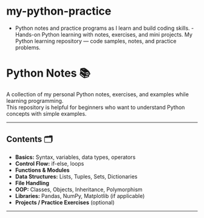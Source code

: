 # my-python-practice
- Python notes and practice programs as I learn and build coding skills.  - Hands-on Python learning with notes, exercises, and mini projects.  My Python learning repository — code samples, notes, and practice problems.

# Python Notes 📚

A collection of my personal Python notes, exercises, and examples while learning programming.  
This repository is helpful for beginners who want to understand Python concepts with simple examples.

---

## Contents 🗂️

- **Basics:** Syntax, variables, data types, operators
- **Control Flow:** if-else, loops
- **Functions & Modules**
- **Data Structures:** Lists, Tuples, Sets, Dictionaries
- **File Handling**
- **OOP:** Classes, Objects, Inheritance, Polymorphism
- **Libraries:** Pandas, NumPy, Matplotlib (if applicable)
- **Projects / Practice Exercises** (optional)

---


